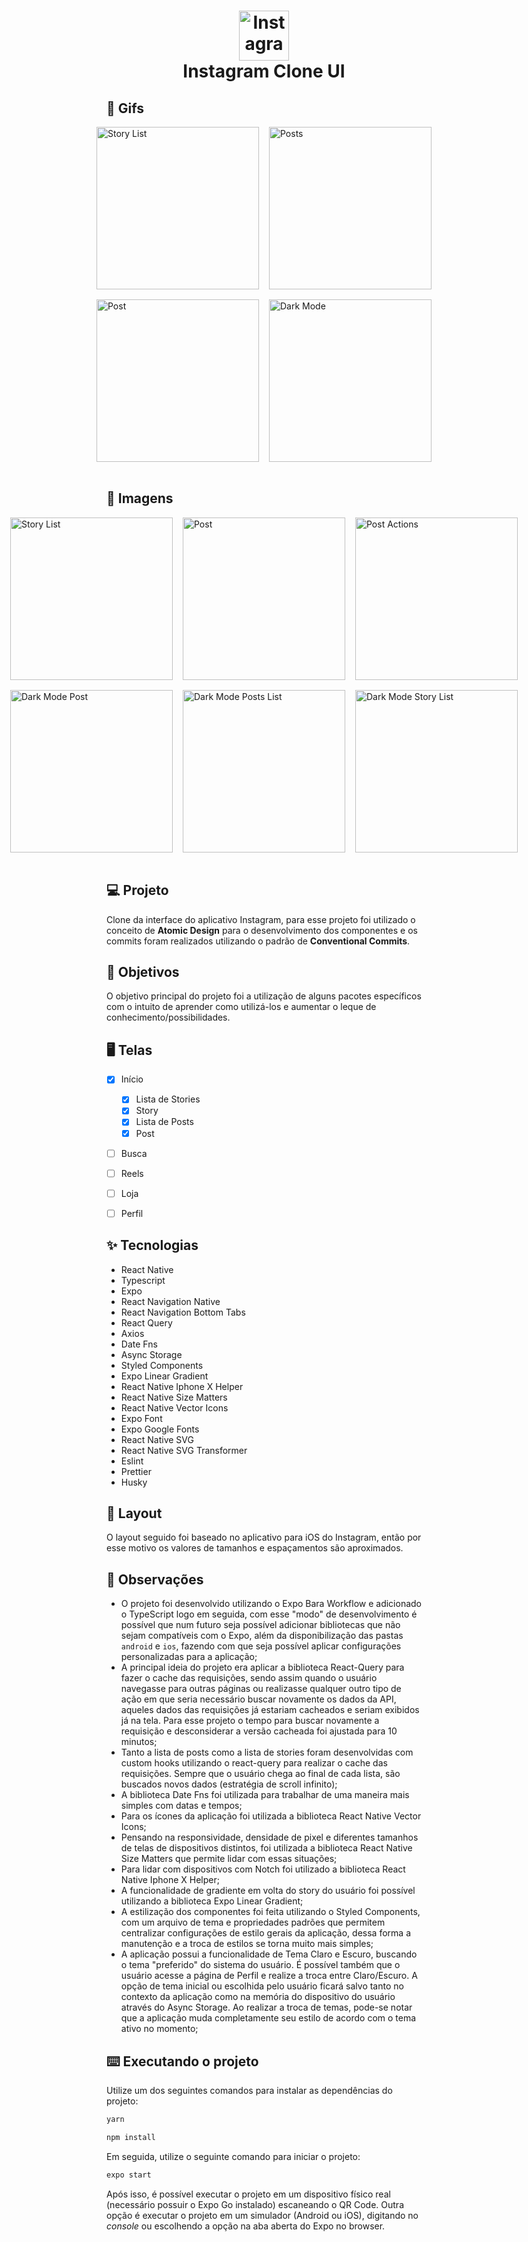 <h1 align="center">
  <img src="https://upload.wikimedia.org/wikipedia/commons/thumb/a/a5/Instagram_icon.png/2048px-Instagram_icon.png" width="80px" alt="Instagram Logo">
  <br/>
  Instagram Clone UI
</h1>

## 🎥 Gifs

<div style="display:flex; align-items: center; justify-content: center">
  <img src="./.github/videos/story-list.gif" width="260px" style="margin-right:16px" alt="Story List">
  <img src="./.github/videos/posts-list.gif" width="260px" alt="Posts">
</div>

<div style="display:flex; align-items: center; justify-content: center; margin-top:16px">
  <img src="./.github/videos/post.gif" width="260px" style="margin-right:16px" alt="Post">
  <img src="./.github/videos/dark-mode.gif" width="260px" alt="Dark Mode">
</div>
<br/>

## 📸 Imagens
<div style="display:flex; align-items: center; justify-content: center">
  <img src="./.github/images/story-list.png" width="260px" style="margin-right:16px" alt="Story List">
  <img src="./.github/images/post.png" width="260px" style="margin-right:16px" alt="Post">
  <img src="./.github/images/post-actions.png" width="260px" alt="Post Actions">
</div>

<div style="display:flex; align-items: center; justify-content: center; margin-top:16px">
  <img src="./.github/images/dark-mode-post.png" width="260px" style="margin-right:16px" alt="Dark Mode Post">
  <img src="./.github/images/dark-mode-posts-list.png" width="260px" style="margin-right:16px" alt="Dark Mode Posts List">
  <img src="./.github/images/dark-mode-story-list.png" width="260px" alt="Dark Mode Story List">
</div>
<br/>

## 💻 Projeto

Clone da interface do aplicativo Instagram, para esse projeto foi utilizado o conceito de **Atomic Design** para o desenvolvimento dos componentes e os commits foram realizados utilizando o padrão de **Conventional Commits**.

## 🎯 Objetivos

O objetivo principal do projeto foi a utilização de alguns pacotes específicos com o intuito de aprender como utilizá-los e aumentar o leque de conhecimento/possibilidades.

## 🖥️ Telas 

- [x] Início
  - [x] Lista de Stories
  - [x] Story
  - [x] Lista de Posts
  - [x] Post
- [ ] Busca
- [ ] Reels
- [ ] Loja
- [ ] Perfil


## ✨ Tecnologias
- React Native
- Typescript
- Expo
- React Navigation Native
- React Navigation Bottom Tabs
- React Query
- Axios
- Date Fns
- Async Storage
- Styled Components
- Expo Linear Gradient
- React Native Iphone X Helper
- React Native Size Matters
- React Native Vector Icons
- Expo Font
- Expo Google Fonts
- React Native SVG
- React Native SVG Transformer
- Eslint
- Prettier
- Husky


## 🔖 Layout

O layout seguido foi baseado no aplicativo para iOS do Instagram, então por esse motivo os valores de tamanhos e espaçamentos são aproximados.


## 🤔 Observações

- O projeto foi desenvolvido utilizando o Expo Bara Workflow e adicionado o TypeScript logo em seguida, com esse "modo" de desenvolvimento é possível que num futuro seja possível adicionar bibliotecas que não sejam compatíveis com o Expo, além da disponibilização das pastas `android` e `ios`, fazendo com que seja possível aplicar configurações personalizadas para a aplicação; 
- A principal ideia do projeto era aplicar a biblioteca React-Query para fazer o cache das requisições, sendo assim quando o usuário navegasse para outras páginas ou realizasse qualquer outro tipo de ação em que seria necessário buscar novamente os dados da API, aqueles dados das requisições já estariam cacheados e seriam exibidos já na tela. Para esse projeto o tempo para buscar novamente a requisição e desconsiderar a versão cacheada foi ajustada para 10 minutos; 
- Tanto a lista de posts como a lista de stories foram desenvolvidas com custom hooks utilizando o react-query para realizar o cache das requisições. Sempre que o usuário chega ao final de cada lista, são buscados novos dados (estratégia de scroll infinito);
- A biblioteca Date Fns foi utilizada para trabalhar de uma maneira mais simples com datas e tempos;
- Para os ícones da aplicação foi utilizada a biblioteca React Native Vector Icons;
- Pensando na responsividade, densidade de pixel e diferentes tamanhos de telas de dispositivos distintos, foi utilizada a biblioteca React Native Size Matters que permite lidar com essas situações;
- Para lidar com dispositivos com Notch foi utilizado a biblioteca React Native Iphone X Helper;
- A funcionalidade de gradiente em volta do story do usuário foi possível utilizando a biblioteca Expo Linear Gradient;
- A estilização dos componentes foi feita utilizando o Styled Components, com um arquivo de tema e propriedades padrões que permitem centralizar configurações de estilo gerais da aplicação, dessa forma a manutenção e a troca de estilos se torna muito mais simples;
- A aplicação possui a funcionalidade de Tema Claro e Escuro, buscando o tema "preferido" do sistema do usuário. É possível também que o usuário acesse a página de Perfil e realize a troca entre Claro/Escuro. A opção de tema inicial ou escolhida pelo usuário ficará salvo tanto no contexto da aplicação como na memória do dispositivo do usuário através do Async Storage. Ao realizar a troca de temas, pode-se notar que a aplicação muda completamente seu estilo de acordo com o tema ativo no momento;

## ⌨️ Executando o projeto

Utilize um dos seguintes comandos para instalar as dependências do projeto:

```cl
yarn
```
```cl
npm install
```

Em seguida, utilize o seguinte comando para iniciar o projeto:

```cl
expo start
```

Após isso, é possível executar o projeto em um dispositivo físico real (necessário possuir o Expo Go instalado) escaneando o QR Code. Outra opção é executar o projeto em um simulador (Android ou iOS), digitando no *console* ou escolhendo a opção na aba aberta do Expo no browser.